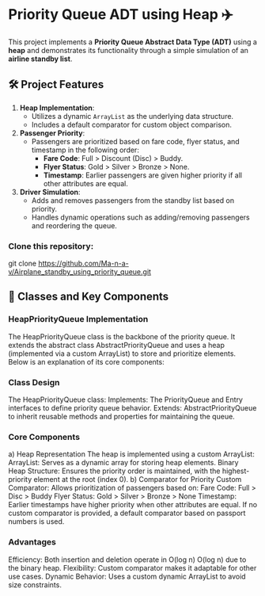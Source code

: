 # Priority Queue ADT using Heap ✈️

This project implements a **Priority Queue Abstract Data Type (ADT)** using a **heap** and demonstrates its functionality through a simple simulation of an **airline standby list**.

## 🛠️ Project Features
1. **Heap Implementation**:
   - Utilizes a dynamic `ArrayList` as the underlying data structure.
   - Includes a default comparator for custom object comparison.
2. **Passenger Priority**:
   - Passengers are prioritized based on fare code, flyer status, and timestamp in the following order:
     - **Fare Code**: Full > Discount (Disc) > Buddy.
     - **Flyer Status**: Gold > Silver > Bronze > None.
     - **Timestamp**: Earlier passengers are given higher priority if all other attributes are equal.
3. **Driver Simulation**:
   - Adds and removes passengers from the standby list based on priority.
   - Handles dynamic operations such as adding/removing passengers and reordering the queue.

### Clone this repository:
git clone https://github.com/Ma-n-a-v/Airplane_standby_using_priority_queue.git

## 📝 Classes and Key Components
### HeapPriorityQueue Implementation
The HeapPriorityQueue class is the backbone of the priority queue. 
It extends the abstract class AbstractPriorityQueue and uses a heap (implemented via a custom ArrayList) to store and prioritize elements. 
Below is an explanation of its core components:

### Class Design
The HeapPriorityQueue class:
Implements: The PriorityQueue and Entry interfaces to define priority queue behavior.
Extends: AbstractPriorityQueue to inherit reusable methods and properties for maintaining the queue.

### Core Components
a) Heap Representation
The heap is implemented using a custom ArrayList:
ArrayList: Serves as a dynamic array for storing heap elements.
Binary Heap Structure: Ensures the priority order is maintained, with the highest-priority element at the root (index 0).
b) Comparator for Priority
Custom Comparator: Allows prioritization of passengers based on:
Fare Code: Full > Disc > Buddy
Flyer Status: Gold > Silver > Bronze > None
Timestamp: Earlier timestamps have higher priority when other attributes are equal.
If no custom comparator is provided, a default comparator based on passport numbers is used.

### Advantages
Efficiency: Both insertion and deletion operate in 
O(log n)
O(log n) due to the binary heap.
Flexibility: Custom comparator makes it adaptable for other use cases.
Dynamic Behavior: Uses a custom dynamic ArrayList to avoid size constraints.
